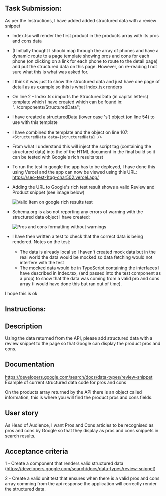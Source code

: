 ## Task Submission:

As per the Instructions, I have added added structured data with a review snippet

- Index.tsx will render the first product in the products array with its pros and cons data
- (I Initially thought I should map through the array of phones and have a dynamic route to a page template showing pros and cons for each phone (on clicking on a link for each phone to route to the detail page) and put the structured data on this page. However, on re-reading I not sure what this is what was asked for.
- I think it was just to show the structured data and just have one page of detail as as example so this is what Index.tsx renders

- On line 2 - Index.tsx imports the StructuredData (in capital letters) template which I have created which can be found in: "../components/StructuredData";
- I have created a structuredData (lower case 's') object (on line 54) to use with this template 
- I have combined the template and the object on line 107: `<StructuredData data={structuredData} />`

- From what I understand this will inject the script tag (containing the structured data) into the <head> of the HTML document in the final build so it can be tested with Google's rich results test

- To run the test in google the app has to be deployed, I have done this using Vercel and the app can now be viewed using this URL: https://seo-test-1tqg-char502.vercel.app/
  
- Adding the URL to Google's rich test result shows a valid Review and Product snippet (see image below)
  
  ![Valid Item on google rich results test](https://github.com/char502/seoTest/assets/26301342/e6bc25ac-25bf-47ce-9db1-a034dc6618e9)

- Schema.org is also not reporting any errors of warning with the structured data object I have created:
  
  ![Pros and cons formatting without warnings](https://github.com/char502/seoTest/assets/26301342/fbcfeba6-1dfd-489f-805e-1a9c987ce0dd)

 - I have then written a test to check that the correct data is being rendered.
  Notes on the test:
    - The data is already local so I haven't created mock data but in the real world the data would be mocked so data fetching would not interfere with the test
    - The mocked data would be in TypeScript containing the interfaces I have described in Index.tsx, (and passed into the test component as a prop) to show that the data was coming from a valid pro and cons array (I would have done this but ran out of time).
  
  
I hope this is ok


## Instructions:

## Description

Using the data returned from the API, please add structured data with a review snippet to the page so that Google can display the product pros and cons.

## Documentation

https://developers.google.com/search/docs/data-types/review-snippet
Example of current structured data code for pros and cons

On the products array returned by the API there is an object called information, this is where you will find the product pros and cons fields.

## User story

As Head of Audience, I want Pros and Cons articles to be recognised as pros and cons by Google so that they display as pros and cons snippets in search results.

## Acceptance criteria

1 - Create a component that renders valid structured data (https://developers.google.com/search/docs/data-types/review-snippet)

2 - Create a valid unit test that ensures when there is a valid pros and cons array comming from the api response the application will correctly render the structured data.
